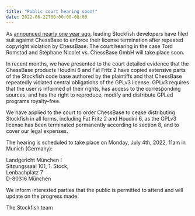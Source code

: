 ```yaml
---
title: "Public court hearing soon!"
date: 2022-06-22T00:00:00-08:00
---
```


As [announced nearly one year ago][1], leading Stockfish developers have filed suit against ChessBase to enforce their license termination after repeated copyright violation by ChessBase. The court hearing in the case Tord Romstad and Stéphane Nicolet vs. ChessBase GmbH will take place soon.

In recent months, we have presented to the court detailed evidence that the ChessBase products Houdini 6 and Fat Fritz 2 have copied extensive parts of the Stockfish code base authored by the plaintiffs and that ChessBase repeatedly violated central obligations of the GPLv3 license. GPLv3 requires that the user is informed of their rights, has access to the corresponding sources, and has the right to reproduce, modify and distribute GPLed programs royalty-free.

We have applied to the court to order ChessBase to cease distributing Stockfish in all forms, including Fat Fritz 2 and Houdini 6, as the GPLv3 license has been terminated permanently according to section 8, and to cover our legal expenses.

The hearing is scheduled to take place on Monday, July 4th, 2022, 11am in Munich (Germany):

Landgericht München I  
Sitzungssaal 101, 1. Stock,  
Lenbachplatz 7  
D-80316 München 

We inform interested parties that the public is permitted to attend and will update on the progress made.

The Stockfish team

[1]: https://stockfishchess.org/blog/2021/our-lawsuit-against-chessbase/
